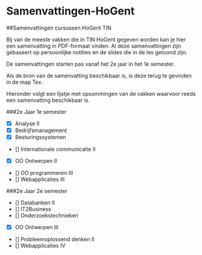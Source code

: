 # Samenvattingen-HoGent
##Samenvattingen cursussen HoGent TIN

Bij van de meeste vakken die in TIN HoGent gegeven worden kan je hier een samenvatting in PDF-formaat vinden.
Al deze samenvattingen zijn gebaseert op persoonlijke notities en de slides die in de les getoond zijn.

De samenvattingen starten pas vanaf het 2e jaar in het 1e semester.

Als de bron van de samenvatting beschikbaar is, is deze terug te gevinden in de map Tex.

Hieronder volgt een lijstje met opsommingen van de vakken waarvoor reeds een samenvatting beschikbaar is.

###2e Jaar 1e semester
- [x] Analyse II
- [x] Bedrijfsmanagement
- [x] Besturingssystemen
- [] Internationale communicatie II
- [x] OO Ontwerpen II
- [] OO programmeren III
- [] Webapplicaties III

###2e Jaar 2e semester
- [] Databanken II
- [] IT2Business
- [] Onderzoekstechnieken
- [x] OO Ontwerpen III
- [] Probleemoplossend denken II
- [] Webapplicaties IV